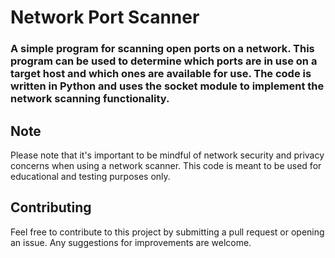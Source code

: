 # Network Port Scanner

### A simple program for scanning open ports on a network. This program can be used to determine which ports are in use on a target host and which ones are available for use. The code is written in Python and uses the socket module to implement the network scanning functionality.


## Note

Please note that it's important to be mindful of network security and privacy concerns when using a network scanner. This code is meant to be used for educational and testing purposes only.

## Contributing

Feel free to contribute to this project by submitting a pull request or opening an issue. Any suggestions for improvements are welcome.
